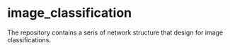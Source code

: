 # image_classification
The repository contains a seris of network structure that design for image classifications.
